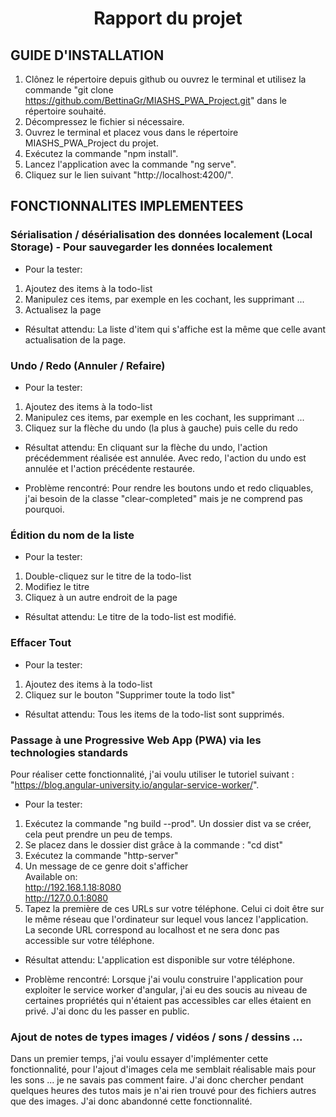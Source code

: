 <h1 align="center">
Rapport du projet
</h1>

## GUIDE D'INSTALLATION

1. Clônez le répertoire depuis github ou ouvrez le terminal et utilisez la commande "git clone https://github.com/BettinaGr/MIASHS_PWA_Project.git" dans le répertoire souhaité.
2. Décompressez le fichier si nécessaire.
3. Ouvrez le terminal et placez vous dans le répertoire MIASHS_PWA_Project du projet.
4. Exécutez la commande "npm install".
5. Lancez l'application avec la commande "ng serve".
6. Cliquez sur le lien suivant "http://localhost:4200/".


## FONCTIONNALITES IMPLEMENTEES

 ### Sérialisation / désérialisation des données localement (Local Storage) - Pour sauvegarder les données localement

- Pour la tester:
 1. Ajoutez des items à la todo-list
 2. Manipulez ces items, par exemple en les cochant, les supprimant ...
 3. Actualisez la page 
  
- Résultat attendu:
La liste d'item qui s'affiche est la même que celle avant actualisation de la page.
  
### Undo / Redo (Annuler / Refaire)

- Pour la tester:
1. Ajoutez des items à la todo-list
2. Manipulez ces items, par exemple en les cochant, les supprimant ...
3. Cliquez sur la flèche du undo (la plus à gauche) puis celle du redo  
  
- Résultat attendu:
En cliquant sur la flèche du undo, l'action précédemment réalisée est annulée. Avec redo, l'action du undo est annulée et l'action précédente restaurée.

- Problème rencontré:
Pour rendre les boutons undo et redo cliquables, j'ai besoin de la classe "clear-completed" mais je ne comprend pas pourquoi. 
### Édition du nom de la liste

- Pour la tester:
1. Double-cliquez sur le titre de la todo-list
2. Modifiez le titre
3. Cliquez à un autre endroit de la page

- Résultat attendu:
Le titre de la todo-list est modifié.

### Effacer Tout

- Pour la tester:
1. Ajoutez des items à la todo-list
2. Cliquez sur le bouton "Supprimer toute la todo list"

- Résultat attendu: 
Tous les items de la todo-list sont supprimés.

### Passage à une Progressive Web App (PWA) via les technologies standards

Pour réaliser cette fonctionnalité, j'ai voulu utiliser le tutoriel suivant : "https://blog.angular-university.io/angular-service-worker/".

- Pour la tester:
1. Exécutez la commande "ng build --prod". Un dossier dist va se créer, cela peut prendre un peu de temps.
2. Se placez dans le dossier dist grâce à la commande : "cd dist"
3. Exécutez la commande "http-server"
4. Un message de ce genre doit s'afficher <br/>
Available on: <br/>
  http://192.168.1.18:8080 <br/>
  http://127.0.0.1:8080 <br/>
5. Tapez la première de ces URLs sur votre téléphone. Celui ci doit être sur le même réseau que l'ordinateur sur lequel vous lancez l'application. <br/>
La seconde URL correspond au localhost et ne sera donc pas accessible sur votre téléphone.

- Résultat attendu: 
L'application est disponible sur votre téléphone.

- Problème rencontré:
Lorsque j'ai voulu construire l'application pour exploiter le service worker d'angular, j'ai eu des soucis au niveau de certaines propriétés qui n'étaient pas accessibles car elles étaient en privé. J'ai donc du les passer en public.

### Ajout de notes de types images / vidéos / sons / dessins ...

Dans un premier temps, j'ai voulu essayer d'implémenter cette fonctionnalité, pour l'ajout d'images cela me semblait réalisable mais pour les sons ... je ne savais pas comment faire. J'ai donc chercher pendant quelques heures des tutos mais je n'ai rien trouvé pour des fichiers autres que des images. J'ai donc abandonné cette fonctionnalité.
